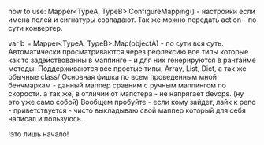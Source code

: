 how to use:
Mapper<TypeA, TypeB>.ConfigureMapping() - настройки если имена полей и сигнатуры совпадают. Так же можно передать action - по сути конвертер.

var b = Mapper<TypeA, TypeB>.Map(objectA) - по сути вся суть.
Автоматически просматриваются через рефлексию все типы которые как то задействованны в маппинге - и для них генерируются в рантайме методы.
Поддерживаются все простые типы, Array, List, Dict, а так же обычные class/
Основная фишка по всем проведенным мной бенчмаркам - данный маппер сравним с ручным маппингом по скорости. а так же, в отличии от мапстера - не напрягает devops. (ну это уже само собой)
Вообщем пробуйте - если кому зайдет, лайк к репо - приветствуется - чисто выкладываю свой маппер который для себя написал и пользуюсь.

!это лишь начало!
